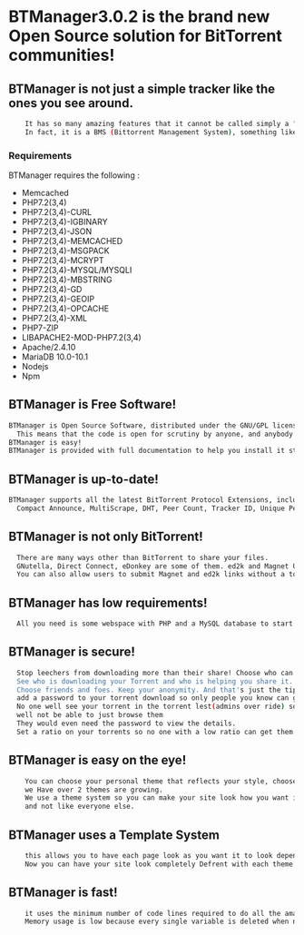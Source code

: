 # BTManager3.0.2 is the brand new Open Source solution for BitTorrent communities!

## BTManager is not just a simple tracker like the ones you see around.
```bash
	It has so many amazing features that it cannot be called simply a "Tracker".
	In fact, it is a BMS (Bittorrent Management System), something like a BitTorrent-oriented Content Management System.
```

### Requirements ###

BTManager requires the following :
- Memcached
- PHP7.2(3,4)
- PHP7.2(3,4)-CURL
- PHP7.2(3,4)-IGBINARY
- PHP7.2(3,4)-JSON
- PHP7.2(3,4)-MEMCACHED
- PHP7.2(3,4)-MSGPACK
- PHP7.2(3,4)-MCRYPT
- PHP7.2(3,4)-MYSQL/MYSQLI
- PHP7.2(3,4)-MBSTRING
- PHP7.2(3,4)-GD
- PHP7.2(3,4)-GEOIP
- PHP7.2(3,4)-OPCACHE
- PHP7.2(3,4)-XML
- PHP7-ZIP
- LIBAPACHE2-MOD-PHP7.2(3,4)
- Apache/2.4.10
- MariaDB 10.0-10.1
- Nodejs
- Npm

## BTManager is Free Software!
```bash
BTManager is Open Source Software, distributed under the GNU/GPL license. 
  This means that the code is open for scrutiny by anyone, and anybody can join in the development effort.
BTManager is easy!
BTManager is provided with full documentation to help you install it step by step in no time, even if you've never heard of PHP/MySQL.
```

## BTManager is up-to-date!
```bash
BTManager supports all the latest BitTorrent Protocol Extensions, including 
  Compact Announce, MultiScrape, DHT, Peer Count, Tracker ID, Unique Peer ID, Backup Tracker, etc.
 ```
  
## BTManager is not only BitTorrent!
```bash
  There are many ways other than BitTorrent to share your files. 
  GNutella, Direct Connect, eDonkey are some of them. ed2k and Magnet URIs are automatically generated for all files in a torrent, and are presented as alternate Links.
  You can also allow users to submit Magnet and ed2k links without a torrent.
 ```
 
## BTManager has low requirements!
```bash
  All you need is some webspace with PHP and a MySQL database to start building your File-Sharing Community.
```

## BTManager is secure!
```bash
  Stop leechers from downloading more than their share! Choose who can download your files and who can't. 
  See who is downloading your Torrent and who is helping you share it. Define rules to avoid annoyance by Download Requests. 
  Choose friends and foes. Keep your anonymity. And that's just the tip of the iceberg
  add a password to your torrent download so only people you know can get the files
  No one well see your torrent in the torrent lest(admins over ride) so they
  well not be able to just browse them
  They would even need the password to view the details.
  Set a ratio on your torrents so no one with a low ratio can get them.
```

## BTManager is easy on the eye!
```bash
	You can choose your personal theme that reflects your style, choose your avatar displayed next to comments you make ..
	we Have over 2 themes are growing.
	We use a theme system so you can make your site look how you want it to
	and not like everyone else.
```

## BTManager uses a Template System
```bash
	this allows you to have each page look as you want it to look depending on the theme you use
	Now you can have your site look completely Defrent with each theme.
```

## BTManager is fast!
```bash
	it uses the minimum number of code lines required to do all the amazing things it does. 
	Memory usage is low because every single variable is deleted when not needed 	any more.
```
